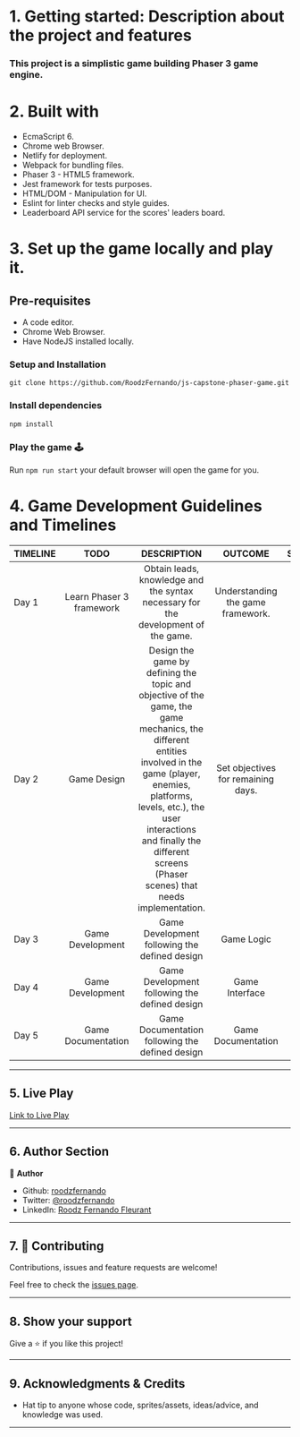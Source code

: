 # 1. Getting started: Description about the project and features

### This project is a simplistic game building Phaser 3 game engine.

# 2. Built with

* EcmaScript 6.
* Chrome web Browser.
* Netlify for deployment.
* Webpack for bundling files.
* Phaser 3 - HTML5 framework.
* Jest framework for tests purposes.
* HTML/DOM - Manipulation for UI.
* Eslint for linter checks and style guides.
* Leaderboard API service for the scores' leaders board.

# 3. Set up the game locally and play it.

## Pre-requisites
* A code editor.
* Chrome Web Browser.
* Have NodeJS installed locally.

### Setup and Installation

```
git clone https://github.com/RoodzFernando/js-capstone-phaser-game.git
```

### Install dependencies

```
npm install
```

### Play the game 🕹️

Run `npm run start` your default browser will open the game for you.

# 4. Game Development Guidelines and Timelines

| TIMELINE    |  TODO  |  DESCRIPTION  |    OUTCOME   |  STATUS   |
| :---        | :----: |    :----:     |    :----:    |  :----:   |
| Day 1       | Learn Phaser 3 framework | Obtain leads, knowledge and the syntax necessary for the development of the game.| Understanding the game framework.|&#9745;|
| Day 2       | Game Design | Design the game by defining the topic and objective of the game, the game mechanics, the different entities involved in the game (player, enemies, platforms, levels, etc.), the user interactions and finally the different screens (Phaser scenes) that needs implementation. |  Set objectives for remaining days. |&#9745;|
| Day 3       |Game Development| Game Development following the defined design|  Game Logic             |&#9745;|
| Day 4       |Game Development| Game Development following the defined design|  Game Interface         |&#9745;|
| Day 5       |Game Documentation| Game Documentation following the defined design|  Game Documentation |&#9745;|
---

## 5. Live Play

[Link to Live Play](https://clash-of-cars.netlify.app/)

---

## 6. Author Section

👤 **Author**

- Github: [roodzfernando](https://github.com/RoodzFernando)
- Twitter: [@roodzfernando](https://twitter.com/RoodzFernando)
- LinkedIn: [Roodz Fernando Fleurant](https://www.linkedin.com/in/roodz-fernando-fleurant)

---

## 7. 🤝 Contributing

Contributions, issues and feature requests are welcome!

Feel free to check the [issues page](https://github.com/RoodzFernando/js-capstone-phaser-game/issues).

---

## 8. Show your support

Give a ⭐️ if you like this project!

---

## 9. Acknowledgments & Credits

- Hat tip to anyone whose code, sprites/assets, ideas/advice, and knowledge was used.

---